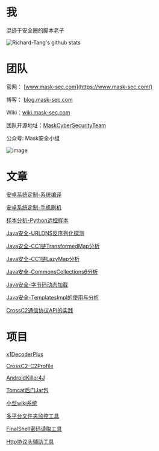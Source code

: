 # 我

混迹于安全圈的脚本老子

![Richard-Tang's github stats](https://github-readme-stats.vercel.app/api?username=Richard-Tang&theme=merko) 

# 团队

官网： [www.mask-sec.com](https://www.mask-sec.com/)

博客： [blog.mask-sec.com](https://blog.mask-sec.com/)

Wiki：[wiki.mask-sec.com](https://wiki.mask-sec.com/user/login)

团队开源地址：[MaskCyberSecurityTeam](https://github.com/MaskCyberSecurityTeam)

公众号: Mask安全小组

![image](https://user-images.githubusercontent.com/30547741/215334351-0a3b48bb-e08d-40ef-9210-796086e10c0d.png)

# 文章

[安卓系统定制-系统编译](https://mp.weixin.qq.com/s/1CT5k7ncE9IW66kw_IDqRg)

[安卓系统定制-手机刷机](https://mp.weixin.qq.com/s/e9pGIjF8KYFLzOasa9eG2g)

[样本分析-Python远控样本](https://mp.weixin.qq.com/s/9mYLwo8jeBT-pDvglHnCwQ)

[Java安全-URLDNS反序列化探测](https://mp.weixin.qq.com/s/61-KHicle37mnIiX9_AcAw)

[Java安全-CC1链TransformedMap分析](https://mp.weixin.qq.com/s/0MdWnn0H2RmXRDWO1YRQ0Q)

[Java安全-CC1链LazyMap分析](https://mp.weixin.qq.com/s/6FitiLi3ZHMOMlw1jbWC9A)

[Java安全-CommonsCollections6分析](https://mp.weixin.qq.com/s/CR-EGDRExbQioGv1mousEA)

[Java安全-字节码动态加载](https://mp.weixin.qq.com/s/113CTgsYD-tpMRHVWt1ABQ)

[Java安全-TemplatesImpl的使用与分析](https://mp.weixin.qq.com/s/XNL9l_okFZMCJdEaTo31yg)

[CrossC2通信协议API的实践](https://xz.aliyun.com/t/9935)

# 项目

[x1DecoderPlus](https://github.com/Richard-Tang/x1DecoderPlus)

[CrossC2-C2Profile](https://github.com/Richard-Tang/CrossC2-C2Profile)

[AndroidKiller4J](https://github.com/MaskCyberSecurityTeam/AndroidKiller4J)

[Tomcat后门Jar包](https://github.com/Richard-Tang/Tomcat2CS)

[小型wiki系统](https://github.com/MaskCyberSecurityTeam/SimpleWiki)

[多平台文件夹监控工具](https://github.com/MaskCyberSecurityTeam/FileMonitor)

[FinalShell密码读取工具](https://github.com/MaskCyberSecurityTeam/FinalShellGetPass)

[Http协议头辅助工具](https://github.com/MaskCyberSecurityTeam/BurpHeaderHelper)
